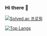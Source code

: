 ### Hi there 👋

[![Solved.ac
프로필](http://mazassumnida.wtf/api/generate_badge?boj=Bangeunseong)](https://solved.ac/Bangeunseong)

[![Top Langs](https://github-readme-stats.vercel.app/api/top-langs/?username=Bangeunseong&layout=compact)](https://github.com/Bangeunseong/github-readme-stats)
<!--
**Bangeunseong/Bangeunseong** is a ✨ _special_ ✨ repository because its `README.md` (this file) appears on your GitHub profile.

Here are some ideas to get you started:

- 🔭 I’m currently working on ...
- 🌱 I’m currently learning ...
- 👯 I’m looking to collaborate on ...
- 🤔 I’m looking for help with ...
- 💬 Ask me about ...
- 📫 How to reach me: ...
- 😄 Pronouns: ...
- ⚡ Fun fact: ...
-->
